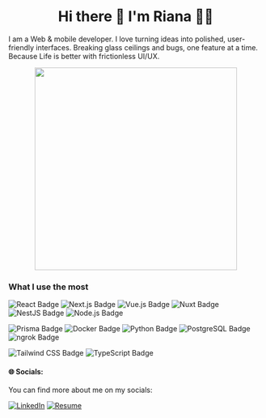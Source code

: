 <h1 align="center">Hi there 👋 I'm Riana 👩‍💻</h1>

I am a Web & mobile developer. I love turning ideas into polished, user-friendly interfaces. Breaking glass ceilings and bugs, one feature at a time.
Because Life is better with frictionless UI/UX.

<p align="center">
  <img width="400" src="https://pbs.twimg.com/media/DG95aO7VwAArm69?format=jpg&name=large" />
</p>

### What I use the most
![React Badge](https://img.shields.io/badge/React-61DAFB?logo=react&logoColor=000&style=for-the-badge) ![Next.js Badge](https://img.shields.io/badge/Next.js-000?logo=nextdotjs&logoColor=fff&style=for-the-badge) ![Vue.js Badge](https://img.shields.io/badge/Vue.js-4FC08D?logo=vuedotjs&logoColor=fff&style=for-the-badge) ![Nuxt Badge](https://img.shields.io/badge/Nuxt-00DC82?logo=nuxt&logoColor=fff&style=for-the-badge) ![NestJS Badge](https://img.shields.io/badge/NestJS-E0234E?logo=nestjs&logoColor=fff&style=for-the-badge) ![Node.js Badge](https://img.shields.io/badge/Node.js-5FA04E?logo=nodedotjs&logoColor=fff&style=for-the-badge)  

![Prisma Badge](https://img.shields.io/badge/Prisma-2D3748?logo=prisma&logoColor=fff&style=for-the-badge) ![Docker Badge](https://img.shields.io/badge/Docker-2496ED?logo=docker&logoColor=fff&style=for-the-badge) ![Python Badge](https://img.shields.io/badge/Python-3776AB?logo=python&logoColor=fff&style=for-the-badge) ![PostgreSQL Badge](https://img.shields.io/badge/PostgreSQL-4169E1?logo=postgresql&logoColor=fff&style=for-the-badge) ![ngrok Badge](https://img.shields.io/badge/ngrok-1F1E37?logo=ngrok&logoColor=fff&style=for-the-badge)

![Tailwind CSS Badge](https://img.shields.io/badge/Tailwind%20CSS-06B6D4?logo=tailwindcss&logoColor=fff&style=for-the-badge) ![TypeScript Badge](https://img.shields.io/badge/TypeScript-3178C6?logo=typescript&logoColor=fff&style=for-the-badge)

#### 🌐 Socials:
You can find more about me on my socials:

[![LinkedIn](https://img.shields.io/badge/LinkedIn-0077B5?style=for-the-badge&logo=linkedin&logoColor=white)](https://linkedin.com/in/aliceOsdel) 
[![Resume](https://img.shields.io/badge/Standard%20Resume-2A3FFB?logo=standardresume&logoColor=fff&style=for-the-badge)](https://rianaandrianomeportfolio.netlify.app/)
<br/>

